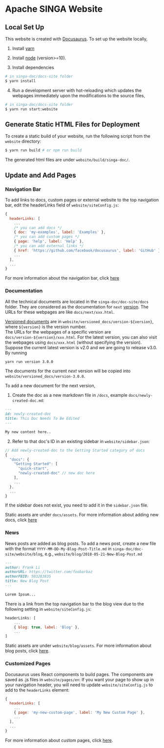# Apache SINGA Website

## Local Set Up

This website is created with [Docusaurus](https://docusaurus.io/). To set up the
website locally,

1. Install [yarn](https://classic.yarnpkg.com/en/docs/install/#debian-stable)

2. Install [node](https://askubuntu.com/a/548776) (version>=10).

3. Install dependencies

```sh
# in singa-doc/docs-site folder
$ yarn install
```

4. Run a development server with hot-reloading which updates the webpages
   immediately upon the modifications to the source files,

```sh
# in singa-doc/docs-site folder
$ yarn run start:website
```

## Generate Static HTML Files for Deployment

To create a static build of your website, run the following script from the
`website` directory:

```sh
$ yarn run build # or npm run build
```

The generated html files are under `website/build/singa-doc/`.

## Update and Add Pages

### Navigation Bar

To add links to docs, custom pages or external website to the top navigation
bar, edit the headerLinks field of `website/siteConfig.js`:

```javascript
{
  headerLinks: [
    ...
    /* you can add docs */
    { doc: 'my-examples', label: 'Examples' },
    /* you can add custom pages */
    { page: 'help', label: 'Help' },
    /* you can add external links */
    { href: 'https://github.com/facebook/docusaurus', label: 'GitHub' },
    ...
  ],
  ...
}
```

For more information about the navigation bar, click
[here](https://docusaurus.io/docs/en/navigation)

### Documentation

All the technical documents are located in the `singa-doc/doc-site/docs` folder.
They are considered as the documentation for `next`
[version](https://docusaurus.io/docs/en/versioning). The URLs for these webpages
are like `docs/next/xxx.html`.

[Versioned documents](https://docusaurus.io/docs/en/versioning.html#storing-files-for-each-version)
are in `website/versioned_docs/version-${version}`, where `${version}` is the
version number.  
The URLs for the webpages of a specific version are
`docs/version-${version}/xxx.html`. For the latest version, you can also visit
the webpages using `docs/xxx.html` (without specifying the version). Suppose the
current latest version is v2.0 and we are going to release v3.0. By running

```sh
yarn run version 3.0.0
```

The documents for the current _next_ version will be copied into
`website/versioned_docs/version-3.0.0`.

To add a new document for the next version,

1. Create the doc as a new markdown file in `/docs`, example
   `docs/newly-created-doc.md`:

```md
---
id: newly-created-doc
title: This Doc Needs To Be Edited
---

My new content here..
```

2. Refer to that doc's ID in an existing sidebar in `website/sidebar.json`:

```javascript
// Add newly-created-doc to the Getting Started category of docs
{
  "docs": {
    "Getting Started": [
      "quick-start",
      "newly-created-doc" // new doc here
    ],
    ...
  },
  ...
}
```

If the sidebar does not exist, you need to add it in the `sidebar.json` file.

Static assets are under `docs/assets`. For more information about adding new
docs, click [here](https://docusaurus.io/docs/en/navigation)

### News

News posts are added as blog posts. To add a news post, create a new file with
the format `YYYY-MM-DD-My-Blog-Post-Title.md` in
`singa-doc/doc-site/website/blog`, e.g.,
`website/blog/2018-05-21-New-Blog-Post.md`

```markdown
---
author: Frank Li
authorURL: https://twitter.com/foobarbaz
authorFBID: 503283835
title: New Blog Post
---

Lorem Ipsum...
```

There is a link from the top navigation bar to the blog view due to the
following setting in `website/siteConfig.js`:

```javascript
headerLinks: [
    ...
    { blog: true, label: 'Blog' },
    ...
]
```

Static assets are under `website/blog/assets`. For more information about blog
posts, click [here](https://docusaurus.io/docs/en/adding-blog).

### Customized Pages

Docusaurus uses React components to build pages. The components are saved as .js
files in `website/pages/en`: If you want your page to show up in your navigation
header, you will need to update `website/siteConfig.js` to add to the
`headerLinks` element:

```javascript
{
  headerLinks: [
    ...
    { page: 'my-new-custom-page', label: 'My New Custom Page' },
    ...
  ],
  ...
}
```

For more information about custom pages, click
[here](https://docusaurus.io/docs/en/custom-pages).
